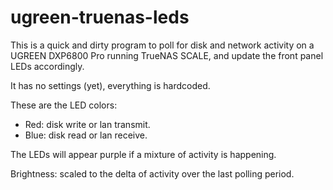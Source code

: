 # ugreen-truenas-leds

This is a quick and dirty program to poll for disk and network activity on
a UGREEN DXP6800 Pro running TrueNAS SCALE, and update the front panel
LEDs accordingly.

It has no settings (yet), everything is hardcoded.

These are the LED colors:

- Red: disk write or lan transmit.
- Blue: disk read or lan receive.

The LEDs will appear purple if a mixture of activity is happening.

Brightness: scaled to the delta of activity over the last polling period.

